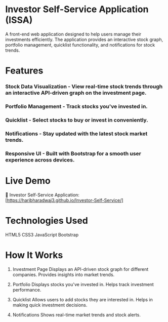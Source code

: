 # Investor Self-Service Application (ISSA)
A front-end web application designed to help users manage their investments efficiently. The application provides an interactive stock graph, portfolio management, quicklist functionality, and notifications for stock trends.

# Features
### Stock Data Visualization - View real-time stock trends through an interactive API-driven graph on the investment page.
### Portfolio Management - Track stocks you've invested in.
### Quicklist - Select stocks to buy or invest in conveniently.
### Notifications - Stay updated with the latest stock market trends.
### Responsive UI - Built with Bootstrap for a smooth user experience across devices.

# Live Demo
🔗 Investor Self-Service Application: [https://haribharadwaj3.github.io/Investor-Self-Service/]

# Technologies Used
HTML5
CSS3
JavaScript 
Bootstrap

# How It Works
1. Investment Page
Displays an API-driven stock graph for different companies.
Provides insights into market trends.

2. Portfolio
Displays stocks you've invested in.
Helps track investment performance.

3. Quicklist
Allows users to add stocks they are interested in.
Helps in making quick investment decisions.

4. Notifications
Shows real-time market trends and stock alerts.
